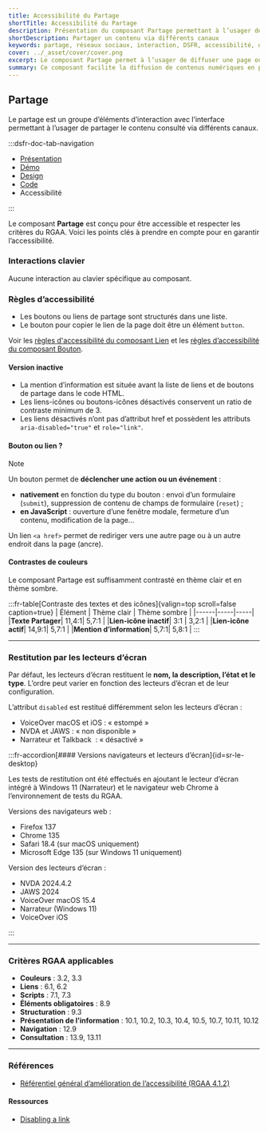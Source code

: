 ```yaml
---
title: Accessibilité du Partage
shortTitle: Accessibilité du Partage
description: Présentation du composant Partage permettant à l’usager de diffuser un contenu via les réseaux sociaux, un email ou un lien direct.
shortDescription: Partager un contenu via différents canaux
keywords: partage, réseaux sociaux, interaction, DSFR, accessibilité, design système, bouton, lien
cover: ../_asset/cover/cover.png
excerpt: Le composant Partage permet à l’usager de diffuser une page ou un contenu en quelques clics à travers plusieurs canaux comme les réseaux sociaux, l’email ou un lien copié.
summary: Ce composant facilite la diffusion de contenus numériques en permettant aux usagers de partager une page via des boutons accessibles et adaptés à chaque canal. Il garantit une intégration cohérente avec les règles d’accessibilité, une présentation compacte et une compatibilité avec les outils de gestion du consentement pour les services tiers.
---
```


## Partage

Le partage est un groupe d’éléments d’interaction avec l’interface permettant à l’usager de partager le contenu consulté via différents canaux.

:::dsfr-doc-tab-navigation

- [Présentation](../index.md)
- [Démo](../demo/index.md)
- [Design](../design/index.md)
- [Code](../code/index.md)
- Accessibilité

:::

Le composant **Partage** est conçu pour être accessible et respecter les critères du RGAA. Voici les points clés à prendre en compte pour en garantir l’accessibilité.

### Interactions clavier

Aucune interaction au clavier spécifique au composant.

### Règles d’accessibilité

- Les boutons ou liens de partage sont structurés dans une liste.
- Le bouton pour copier le lien de la page doit être un élément `button`.

Voir les [règles d'accessibilité du composant Lien](../../../../link/_part/doc/accessibility/index.md#regles-d-accessibilite) et les [règles d’accessibilité du composant Bouton](../../../../button/_part/doc/accessibility/index.md#regles-d-accessibilite).

#### Version inactive

- La mention d’information est située avant la liste de liens et de boutons de partage dans le code HTML.
- Les liens-icônes ou boutons-icônes désactivés conservent un ratio de contraste minimum de 3.
- Les liens désactivés n’ont pas d’attribut href et possèdent les attributs `aria-disabled="true"` et `role="link"`.

#### Bouton ou lien ?

>[!NOTE]
>Un bouton permet de **déclencher une action ou un événement**&nbsp;:
>
>- **nativement** en fonction du type du bouton&nbsp;: envoi d’un formulaire (`submit`), suppression de contenu de champs de formulaire (`reset`)&nbsp;;
>- **en JavaScript**&nbsp;: ouverture d’une fenêtre modale, fermeture d’un contenu, modification de la page…
>
>Un lien `<a href>` permet de rediriger vers une autre page ou à un autre endroit dans la page (ancre).

#### Contrastes de couleurs

Le composant Partage est suffisamment contrasté en thème clair et en thème sombre.

:::fr-table[Contraste des textes et des icônes]{valign=top scroll=false caption=true}
| Élément |  Thème clair | Thème sombre |
|------|-----|-----|
|**Texte Partager**| 11,4:1| 5,7:1 |
|**Lien-icône inactif**| 3:1 | 3,2:1 |
|**Lien-icône actif**| 14,9:1| 5,7:1 |
|**Mention d’information**| 5,7:1| 5,8:1 |
:::

---

### Restitution par les lecteurs d’écran

Par défaut, les lecteurs d’écran restituent le **nom, la description, l’état et le type**. L’ordre peut varier en fonction des lecteurs d’écran et de leur configuration.

L’attribut `disabled` est restitué différemment selon les lecteurs d’écran&nbsp;:

- VoiceOver macOS et iOS&nbsp;: «&nbsp;estompé&nbsp;»
- NVDA et JAWS&nbsp;: «&nbsp;non disponible&nbsp;»
- Narrateur et Talkback &nbsp;: «&nbsp;désactivé&nbsp;»

:::fr-accordion[#### Versions navigateurs et lecteurs d’écran]{id=sr-le-desktop}

Les tests de restitution ont été effectués en ajoutant le lecteur d’écran intégré à Windows 11 (Narrateur) et le navigateur web Chrome à l’environnement de tests du RGAA.

Versions des navigateurs web&nbsp;:

- Firefox 137
- Chrome 135
- Safari 18.4 (sur macOS uniquement)
- Microsoft Edge 135 (sur Windows 11 uniquement)

Version des lecteurs d’écran&nbsp;:

- NVDA 2024.4.2
- JAWS 2024
- VoiceOver macOS 15.4
- Narrateur (Windows 11)
- VoiceOver iOS

:::

---

### Critères RGAA applicables

- **Couleurs** : 3.2, 3.3
- **Liens** : 6.1, 6.2
- **Scripts** : 7.1, 7.3
- **Éléments obligatoires** : 8.9
- **Structuration** : 9.3
- **Présentation de l’information** : 10.1, 10.2, 10.3, 10.4, 10.5, 10.7, 10.11, 10.12
- **Navigation** : 12.9
- **Consultation** : 13.9, 13.11

---

### Références

- [Référentiel général d’amélioration de l’accessibilité (RGAA 4.1.2)](https://accessibilite.numerique.gouv.fr/methode/criteres-et-tests/)

#### Ressources

- [Disabling a link](https://www.scottohara.me/blog/2021/05/28/disabled-links.html)